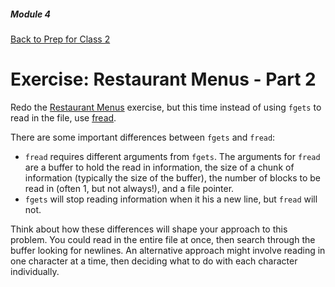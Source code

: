 ##### Module 4
[Back to Prep for Class 2](../../class2-prep#files-hex)
# Exercise: Restaurant Menus - Part 2

Redo the [Restaurant Menus](../restaurant-menu/) exercise, but this time instead of using `fgets` to read in the file, use <a href="https://reference.cs50.net/stdio.h/fread" target="_blank">fread</a>.

There are some important differences between `fgets` and `fread`:

* `fread` requires different arguments from `fgets`. The arguments for `fread` are a buffer to hold the read in information, the size of a chunk of information (typically the size of the buffer), the number of blocks to be read in (often 1, but not always!), and a file pointer.
* `fgets` will stop reading information when it his a new line, but `fread` will not.

Think about how these differences will shape your approach to this problem. You could read in the entire file at once, then search through the buffer looking for newlines. An alternative approach might involve reading in one character at a time, then deciding what to do with each character individually.





